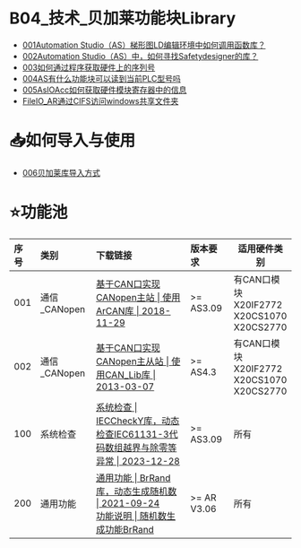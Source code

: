 # B04_技术_贝加莱功能块Library

- [001Automation Studio（AS）梯形图LD编辑环境中如何调用函数库？](001Automation%20Studio（AS）梯形图LD编辑环境中如何调用函数库？.md)
- [002Automation Studio（AS）中，如何寻找Safetydesigner的库？](002Automation%20Studio（AS）中，如何寻找Safetydesigner的库？.md)
- [003如何通过程序获取硬件上的序列号](003如何通过程序获取硬件上的序列号.md)
- [004AS有什么功能块可以读到当前PLC型号吗](004AS有什么功能块可以读到当前PLC型号吗.md)
- [005AsIOAcc如何获取硬件模块寄存器中的信息](005AsIOAcc如何获取硬件模块寄存器中的信息.md)
- [FileIO_AR通过CIFS访问windows共享文件夹](../B02_技术_AutomationRuntime/010AR通过CIFS访问windows共享文件夹.md)

# 📥如何导入与使用

- [006贝加莱库导入方式](006贝加莱库导入方式.md)

# ⭐功能池

| 序号 | 类别 | 下载链接 | 版本要求 | 适用硬件类别 |
| :--- | :--- | :--- | :--- | ---- |
| 001 | 通信_CANopen | [基于CAN口实现CANopen主站 \| 使用ArCAN库 \| 2018-11-29](/B04_技术_贝加莱功能库Library/FILES/000B04_技术_贝加莱功能块Library/DEMO-CANopen-ArCAN-Master-AS43-2018-11-29.zip ':ignore') | >= AS3.09 | 有CAN口模块<br>X20IF2772<br>X20CS1070<br>X20CS2770 |
| 002 | 通信_CANopen | [基于CAN口实现CANopen主从站 \| 使用CAN_Lib库 \| 2013-03-07](/B04_技术_贝加莱功能库Library/FILES/000B04_技术_贝加莱功能块Library/DEMO-CAN-CANopen-Master-Slave-AS309-Demo-2013-03-07.zip ':ignore') | >= AS4.3 | 有CAN口模块<br>X20IF2772<br>X20CS1070<br>X20CS2770 |
| 100 | 系统检查 | [系统检查 \| IECCheckY库，动态检查IEC61131-3代码数组越界与除零等异常 \| 2023-12-28](/B04_技术_贝加莱功能库Library/FILES/000B04_技术_贝加莱功能块Library/DEMO-IECCheckY-2023-12-28.zip ':ignore') | >= AS3.09 | 所有 |
| 200 | 通用功能 | [通用功能 \| BrRand库，动态生成随机数 \| 2021-09-24](/B04_技术_贝加莱功能库Library/FILES/000B04_技术_贝加莱功能块Library/BrRand-2021-09-24.zip ':ignore')<br>[功能说明 \| 随机数生成功能BrRand](007随机数生成功能BrRand.md) | >= AR V3.06 | 所有 |
